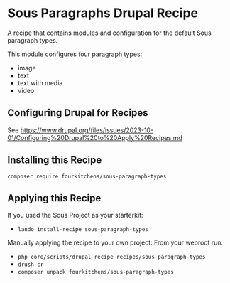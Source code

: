# Sous Paragraphs Drupal Recipe
A recipe that contains modules and configuration for the default Sous paragraph types.

This module configures four paragraph types:
- image
- text
- text with media  
- video

## Configuring Drupal for Recipes

See https://www.drupal.org/files/issues/2023-10-01/Configuring%20Drupal%20to%20Apply%20Recipes.md

## Installing this Recipe

`composer require fourkitchens/sous-paragraph-types`

## Applying this Recipe

If you used the Sous Project as your starterkit:
- `lando install-recipe sous-paragraph-types` 

Manually applying the recipe to your own project:
From your webroot run: 
- `php core/scripts/drupal recipe recipes/sous-paragraph-types`
- `drush cr`
- `composer unpack fourkitchens/sous-paragraph-types`
